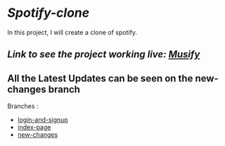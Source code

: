 # *Spotify-clone*
In this project, I will create a clone of spotify.</br>

***Link to see the project working live: <a href="http://ec2-3-7-73-230.ap-south-1.compute.amazonaws.com/register.php" target="_blank">Musify</a>***
---

## All the Latest Updates can be seen on the new-changes branch
Branches :
<ul>
  <li><a href="https://github.com/shabh2412/Spotify-clone/tree/login-and-signup">login-and-signup</a></li>
  <li><a href="https://github.com/shabh2412/Spotify-clone/tree/index-page">index-page</a></li>
  <li><a href="https://github.com/shabh2412/Spotify-clone/tree/new-changes">new-changes</a></li>
</ul>
